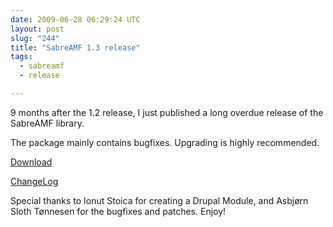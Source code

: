 ```yaml
---
date: 2009-06-28 06:29:24 UTC
layout: post
slug: "244"
title: "SabreAMF 1.3 release"
tags:
  - sabreamf
  - release

---
```

<p>9 months after the 1.2 release, I just published a long overdue release of the SabreAMF library.</p>

<p>The package mainly contains bugfixes. Upgrading is highly recommended.</p>

<p><a href="http://code.google.com/p/sabreamf/downloads/list">Download</a></p>
<p><a href="http://code.google.com/p/sabreamf/source/browse/trunk/ChangeLog">ChangeLog</a></p>

<p>Special thanks to Ionut Stoica for creating a Drupal Module, and Asbjørn Sloth Tønnesen for the bugfixes and patches. Enjoy!</p>
